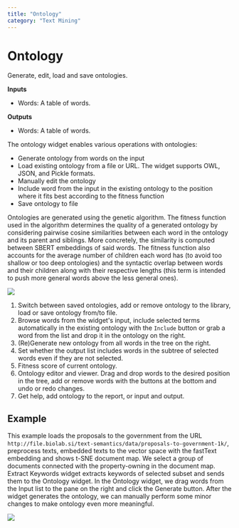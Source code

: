 ```yaml
---
title: "Ontology"
category: "Text Mining"
---
```

Ontology
========

Generate, edit, load and save ontologies.

**Inputs**

- Words: A table of words.

**Outputs**

- Words: A table of words.

The ontology widget enables various operations with ontologies:
- Generate ontology from words on the input
- Load existing ontology from a file or URL. The widget supports OWL, JSON, and Pickle formats.
- Manually edit the ontology
- Include word from the input in the existing ontology to the position where it fits best according to the fitness function
- Save ontology to file

Ontologies are generated using the genetic algorithm. The fitness function used in 
the algorithm determines the quality of a generated ontology by considering pairwise 
cosine similarities between each word in the ontology and its parent and siblings. 
More concretely, the similarity is computed between SBERT embeddings of said words. 
The fitness function also accounts for the average number of children each word has 
(to avoid too shallow or too deep ontologies) and the syntactic overlap between words 
and their children along with their respective lengths (this term is intended to push 
more general words above the less general ones).

![](../images/Ontology.png)

1. Switch between saved ontologies, add or remove ontology to the library, load or save ontology from/to file.
2. Browse words from the widget's input, include selected terms automatically in the existing ontology with the `Include` button or grab a word from the list and drop it in the ontology on the right.
3. (Re)Generate new ontology from all words in the tree on the right.
4. Set whether the output list includes words in the subtree of selected words even if they are not selected.
5. Fitness score of current ontology.
6. Ontology editor and viewer. Drag and drop words to the desired position in the tree, add or remove words with the buttons at the bottom and undo or redo changes. 
7. Get help, add ontology to the report, or input and output. 

Example
-------

This example loads the proposals to the government from the URL 
`http://file.biolab.si/text-semantics/data/proposals-to-government-1k/`, 
preprocess texts, embedded texts to the vector space with the fastText embedding 
and shows t-SNE document map. We select a group of documents connected with the 
property-owning in the document map. Extract Keywords widget extracts keywords 
of selected subset and sends them to 
the Ontology widget. In the Ontology widget, we drag words from the Input list 
to the pane on the right and click the Generate button. After the widget generates 
the ontology, we can manually perform some minor changes to make ontology even more 
meaningful.


![](../images/Ontology-Example.png)